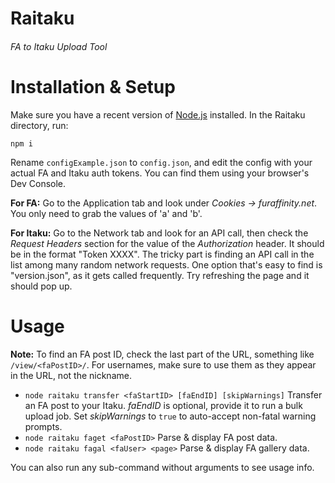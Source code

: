 # Raitaku
###### FA to Itaku Upload Tool

# Installation & Setup

Make sure you have a recent version of [Node.js](https://nodejs.org) installed. In the Raitaku directory, run:

```
npm i
```

Rename `configExample.json` to `config.json`, and edit the config with your actual FA and Itaku auth tokens. You can find them using your browser's Dev Console.

**For FA:** Go to the Application tab and look under *Cookies -> furaffinity.net*. You only need to grab the values of 'a' and 'b'.

**For Itaku:** Go to the Network tab and look for an API call, then check the *Request Headers* section for the value of the *Authorization* header. It should be in the format "Token XXXX". The tricky part is finding an API call in the list among many random network requests. One option that's easy to find is "version.json", as it gets called frequently. Try refreshing the page and it should pop up.

# Usage

**Note:** To find an FA post ID, check the last part of the URL, something like `/view/<faPostID>/`. For usernames, make sure to use them as they appear in the URL, not the nickname.

- `node raitaku transfer <faStartID> [faEndID] [skipWarnings]` Transfer an FA post to your Itaku. *faEndID* is optional, provide it to run a bulk upload job. Set *skipWarnings* to `true` to auto-accept non-fatal warning prompts.
- `node raitaku faget <faPostID>` Parse & display FA post data.
- `node raitaku fagal <faUser> <page>` Parse & display FA gallery data.

You can also run any sub-command without arguments to see usage info.